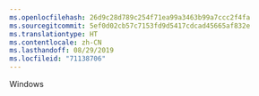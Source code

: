 ```yaml
---
ms.openlocfilehash: 26d9c28d789c254f71ea99a3463b99a7ccc2f4fa
ms.sourcegitcommit: 5ef0d02cb57c7153fd9d5417cdcad45665af832e
ms.translationtype: HT
ms.contentlocale: zh-CN
ms.lasthandoff: 08/29/2019
ms.locfileid: "71138706"
---
```

Windows